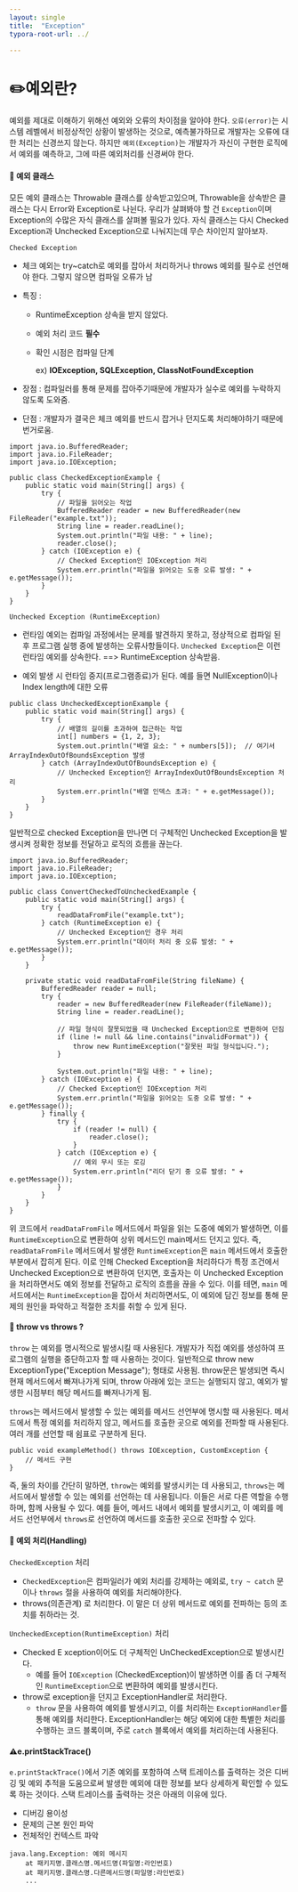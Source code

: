 ```yaml
---
layout: single
title:  "Exception"
typora-root-url: ../

---
```




# ✏️예외란?

예외를 제대로 이해하기 위해선 예외와 오류의 차이점을 알아야 한다. 
`오류(error)`는 시스템 레벨에서 비정상적인 상황이 발생하는 것으로, 예측불가하므로 개발자는 오류에 대한 처리는 신경쓰지 않는다.
하지만 `예외(Exception)`는 개발자가 자신이 구현한 로직에서 예외를 예측하고, 그에 따른 예외처리를 신경써야 한다.    



#### 📖 **예외 클래스**

모든 예외 클래스는 Throwable 클래스를 상속받고있으며, Throwable을 상속받은 클래스는 다시 Error와 Exception로 나뉜다.
우리가 살펴봐야 할 건 `Exception`이며 Exception의 수많은 자식 클래스를 살펴볼 필요가 있다.
자식 클래스는 다시 Checked Exception과 Unchecked Exception으로 나눠지는데 무슨 차이인지 알아보자.

`Checked Exception` 

- 체크 예외는 try~catch로 예외를 잡아서 처리하거나 throws 예외를 필수로 선언해야 한다. 그렇지 않으면 컴파일 오류가 남

- 특징 : 

  - RuntimeException 상속을 받지 않았다.    

  - 예외 처리 코드 **필수**

  - 확인 시점은 컴파일 단계

    ex) **IOException, SQLException, ClassNotFoundException**

- 장점 : 컴파일러를 통해 문제를 잡아주기때문에 개발자가 실수로 예외를 누락하지 않도록 도와줌.

- 단점 : 개발자가 결국은 체크 예외를 반드시 잡거나 던지도록 처리해야하기 때문에 번거로움.

```
import java.io.BufferedReader;
import java.io.FileReader;
import java.io.IOException;

public class CheckedExceptionExample {
    public static void main(String[] args) {
        try {
            // 파일을 읽어오는 작업
            BufferedReader reader = new BufferedReader(new FileReader("example.txt"));
            String line = reader.readLine();
            System.out.println("파일 내용: " + line);
            reader.close();
        } catch (IOException e) {
            // Checked Exception인 IOException 처리
            System.err.println("파일을 읽어오는 도중 오류 발생: " + e.getMessage());
        }
    }
}
```



`Unchecked Exception (RuntimeException)`

- 런타임 예외는 컴파일 과정에서는 문제를 발견하지 못하고, 정상적으로 컴파일 된 후 프로그램 실행 중에 발생하는 오류사항들이다.
  `Unchecked Exception`은 이런 런타임 예외를 상속한다. ==> RuntimeException 상속받음.

- 예외 발생 시 런타임 중지(프로그램종료)가 된다. 예를 들면 NullException이나 Index length에 대한 오류 

```
public class UncheckedExceptionExample {
    public static void main(String[] args) {
        try {
            // 배열의 길이를 초과하여 접근하는 작업
            int[] numbers = {1, 2, 3};
            System.out.println("배열 요소: " + numbers[5]);  // 여기서 ArrayIndexOutOfBoundsException 발생
        } catch (ArrayIndexOutOfBoundsException e) {
            // Unchecked Exception인 ArrayIndexOutOfBoundsException 처리
            System.err.println("배열 인덱스 초과: " + e.getMessage());
        }
    }
}

```




일반적으로 checked Exception을 만나면 더 구체적인 Unchecked Exception을 발생시켜 정확한 정보를 전달하고 로직의 흐름을 끊는다.

```
import java.io.BufferedReader;
import java.io.FileReader;
import java.io.IOException;

public class ConvertCheckedToUncheckedExample {
    public static void main(String[] args) {
        try {
            readDataFromFile("example.txt");
        } catch (RuntimeException e) {
            // Unchecked Exception인 경우 처리
            System.err.println("데이터 처리 중 오류 발생: " + e.getMessage());
        }
    }

    private static void readDataFromFile(String fileName) {
        BufferedReader reader = null;
        try {
            reader = new BufferedReader(new FileReader(fileName));
            String line = reader.readLine();

            // 파일 형식이 잘못되었을 때 Unchecked Exception으로 변환하여 던짐
            if (line != null && line.contains("invalidFormat")) {
                throw new RuntimeException("잘못된 파일 형식입니다.");
            }

            System.out.println("파일 내용: " + line);
        } catch (IOException e) {
            // Checked Exception인 IOException 처리
            System.err.println("파일을 읽어오는 도중 오류 발생: " + e.getMessage());
        } finally {
            try {
                if (reader != null) {
                    reader.close();
                }
            } catch (IOException e) {
                // 예외 무시 또는 로깅
                System.err.println("리더 닫기 중 오류 발생: " + e.getMessage());
            }
        }
    }
}

```

위 코드에서 `readDataFromFile` 메서드에서 파일을 읽는 도중에 예외가 발생하면, 이를 `RuntimeException`으로 변환하여 상위 메서드인 main메서드 던지고 있다. 즉, `readDataFromFile` 메서드에서 발생한 `RuntimeException`은 `main` 메서드에서 호출한 부분에서 잡히게 된다. 이로 인해 Checked Exception을 처리하다가 특정 조건에서 Unchecked Exception으로 변환하여 던지면, 호출자는 이 Unchecked Exception을 처리하면서도 예외 정보를 전달하고 로직의 흐름을 끊을 수 있다.
이를 테면, `main` 메서드에서는 `RuntimeException`을 잡아서 처리하면서도, 이 예외에 담긴 정보를 통해 문제의 원인을 파악하고 적절한 조치를 취할 수 있게 된다.



#### 📖 throw vs throws ?

`throw` 는 예외를 명시적으로 발생시킬 때 사용된다. 개발자가 직접 예외를 생성하여 프로그램의 실행을 중단하고자 할 때 사용하는 것이다. 일반적으로 throw new ExceptionType("Exception Message"); 형태로 사용됨.  throw문은 발생되면 즉시 현재 메서드에서 빠져나가게 되며, throw 아래에 있는 코드는 실행되지 않고, 예외가 발생한 시점부터 해당 메서드를 빠져나가게 됨. 

`throws`는 메서드에서 발생할 수 있는 예외를 메서드 선언부에 명시할 때 사용된다. 메서드에서 특정 예외를 처리하지 않고, 메서드를 호출한 곳으로 예외를 전파할 때 사용된다. 여러 개를 선언할 때 쉼표로 구분하게 된다. 

```
public void exampleMethod() throws IOException, CustomException {
    // 메서드 구현
}
```

즉, 둘의 차이를 간단히 말하면, `throw`는 예외를 발생시키는 데 사용되고, `throws`는 메서드에서 발생할 수 있는 예외를 선언하는 데 사용됩니다. 이들은 서로 다른 역할을 수행하며, 함께 사용될 수 있다. 예를 들어, 메서드 내에서 예외를 발생시키고, 이 예외를 메서드 선언부에서 `throws`로 선언하여 메서드를 호출한 곳으로 전파할 수 있다.




#### 📖  예외 처리(Handling)

`CheckedException` 처리 

- `CheckedException`은 컴파일러가 예외 처리를 강제하는 예외로, `try ~ catch` 문이나 `throws` 절을 사용하여 예외를 처리해야한다.
- throws(의존관계) 로 처리한다. 이 말은 더 상위 메서드로 예외를 전파하는 등의 조치를 취하라는 것. 



`UncheckedException(RuntimeException)` 처리 

- Checked E xception이어도 더 구체적인 UnCheckedException으로 발생시킨다.
  - 예를 들어 `IOException` (CheckedException)이 발생하면 이를 좀 더 구체적인 `RuntimeException`으로 변환하여 예외를 발생시킨다.
- throw로 exception을 던지고 ExceptionHandler로 처리한다. 
  - `throw` 문을 사용하여 예외를 발생시키고, 이를 처리하는 `ExceptionHandler`를 통해 예외를 처리한다. ExceptionHandler는 해당 예외에 대한 특별한 처리를 수행하는 코드 블록이며, 주로 `catch` 블록에서 예외를 처리하는데 사용된다.





#### ⚠️e.printStackTrace()

`e.printStackTrace()`에서 기존 예외를 포함하여 스택 트레이스를 출력하는 것은 디버깅 및 예외 추적을 도움으로써 발생한 예외에 대한 정보를 보다 상세하게 확인할 수 있도록 하는 것이다. 스택 트레이스를 출력하는 것은 아래의 이유에 있다.

- 디버깅 용이성
- 문제의 근본 원인 파악
- 전체적인 컨텍스트 파악

```
java.lang.Exception: 예외 메시지
	at 패키지명.클래스명.메서드명(파일명:라인번호)
	at 패키지명.클래스명.다른메서드명(파일명:라인번호)
	...
```

